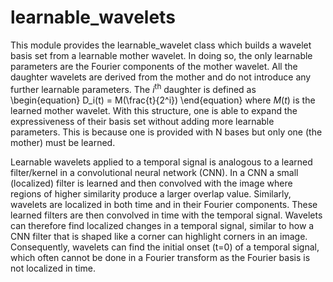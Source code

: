# learnable_wavelets

This module provides the learnable_wavelet class which builds a wavelet basis set from a learnable mother wavelet.
In doing so, the only learnable parameters are the Fourier components of the mother wavelet.
All the daughter wavelets are derived from the mother and do not introduce any further learnable parameters.
The $i^\text{th}$ daughter is defined as
\begin{equation}
D_i(t) = M(\frac{t}{2^i})
\end{equation}
where $M(t)$ is the learned mother wavelet.
With this structure, one is able to expand the expressiveness of their basis set without adding more learnable parameters.
This is because one is provided with N bases but only one (the mother) must be learned.


Learnable wavelets applied to a temporal signal is analogous to a learned filter/kernel in a convolutional neural network (CNN).
In a CNN a small (localized) filter is learned and then convolved with the image where regions of higher similarity produce a larger overlap value.
Similarly, wavelets are localized in both time and in their Fourier components.
These learned filters are then convolved in time with the temporal signal.
Wavelets can therefore find localized changes in a temporal signal, similar to how a CNN filter that is shaped like a corner can highlight corners in an image.
Consequently, wavelets can find the initial onset (t=0) of a temporal signal, which often cannot be done in a Fourier transform as the Fourier basis is not localized in time.


